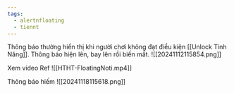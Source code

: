 ```yaml
---
tags:
  - alertnfloating
  - tiennt
---
```

Thông báo thường hiển thị khi người chơi không đạt điều kiện [[Unlock Tính Năng]]. 
Thông báo hiện lên, bay lên rồi biến mất.
![[20241112115854.png]]

Xem video Ref
![[HTHT-FloatingNoti.mp4]]

Thông báo hiếm
![[20241118115618.png]]